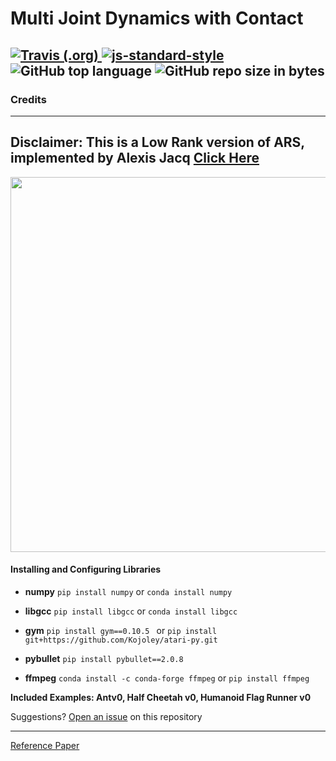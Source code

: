 # Multi Joint Dynamics with Contact
<a href="https://travis-ci.org/abhinavkavuri/MuJoCo-locomotion-benchmark-using-ARS"><img alt="Travis (.org)" src="https://img.shields.io/travis/abhinavkavuri/MuJoCo-locomotion-benchmark-using-ARS.svg?color=blue&logo=github&logoColor=yellow"> </a> [![js-standard-style](https://img.shields.io/badge/code%20style-standard-brightgreen.svg)](https://pybullet.org/wordpress/) <img alt="GitHub top language" src="https://img.shields.io/github/languages/top/abhinavkavuri/MuJoCo-locomotion-benchmark-using-ARS.svg"> <img alt="GitHub repo size in bytes" src="https://img.shields.io/github/repo-size/abhinavkavuri/MuJoCo-locomotion-benchmark-using-ARS.svg?color=red&style=flat-square">
---
### Credits
--- 
**Disclaimer: This is a Low Rank version of ARS, implemented by Alexis Jacq [Click Here](https://github.com/alexis-jacq/numpy_ARS)**
---
<div align="center">
    <img src="https://i.postimg.cc/W3bP604g/Screenshot-98.png" width="600px"</img> 
</div>

#### Installing and Configuring Libraries

- **numpy**    `pip install numpy` or `conda install numpy`

- **libgcc**   `pip install libgcc` or `conda install libgcc`

- **gym**      `pip install gym==0.10.5 ` or `pip install git+https://github.com/Kojoley/atari-py.git`

- **pybullet** `pip install pybullet==2.0.8 `

- **ffmpeg**   `conda install -c conda-forge ffmpeg` or `pip install ffmpeg`

 
**Included Examples: Antv0, Half Cheetah v0, Humanoid Flag Runner v0**

Suggestions? [Open an issue](http://github.com/abhinavkavuri/MuJoCo-locomotion-benchmark-using-ARS/issues/new) on this repository

---

[Reference Paper](https://arxiv.org/pdf/1803.07055.pdf)



